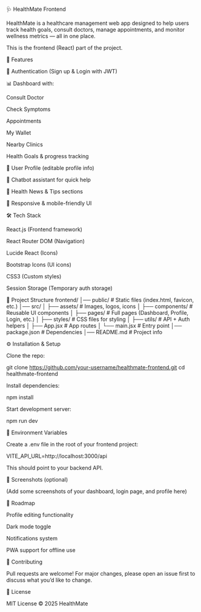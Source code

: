 🩺 HealthMate Frontend

HealthMate is a healthcare management web app designed to help users track health goals, consult doctors, manage appointments, and monitor wellness metrics — all in one place.

This is the frontend (React) part of the project.

🚀 Features

🔐 Authentication (Sign up & Login with JWT)

📊 Dashboard with:

Consult Doctor

Check Symptoms

Appointments

My Wallet

Nearby Clinics

Health Goals & progress tracking

👤 User Profile (editable profile info)

🤖 Chatbot assistant for quick help

📰 Health News & Tips sections

📱 Responsive & mobile-friendly UI

🛠️ Tech Stack

React.js (Frontend framework)

React Router DOM (Navigation)

Lucide React (Icons)

Bootstrap Icons (UI icons)

CSS3 (Custom styles)

Session Storage (Temporary auth storage)

📂 Project Structure
frontend/
│── public/            # Static files (index.html, favicon, etc.)
│── src/
│   ├── assets/        # Images, logos, icons
│   ├── components/    # Reusable UI components
│   ├── pages/         # Full pages (Dashboard, Profile, Login, etc.)
│   ├── styles/        # CSS files for styling
│   ├── utils/         # API + Auth helpers
│   ├── App.jsx        # App routes
│   └── main.jsx       # Entry point
│── package.json       # Dependencies
│── README.md          # Project info

⚙️ Installation & Setup

Clone the repo:

git clone https://github.com/your-username/healthmate-frontend.git
cd healthmate-frontend


Install dependencies:

npm install


Start development server:

npm run dev

🔑 Environment Variables

Create a .env file in the root of your frontend project:

VITE_API_URL=http://localhost:3000/api


This should point to your backend API.

📸 Screenshots (optional)

(Add some screenshots of your dashboard, login page, and profile here)

📌 Roadmap

 Profile editing functionality

 Dark mode toggle

 Notifications system

 PWA support for offline use

🤝 Contributing

Pull requests are welcome! For major changes, please open an issue first to discuss what you’d like to change.

📜 License

MIT License © 2025 HealthMate